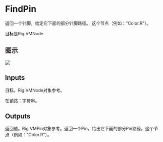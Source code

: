 # FindPin

返回一个针脚，给定它下面的部分针脚路径。 这个节点（例如："Color.R"）。

目标是Rig VMNode

## 图示

![]($-20221218-20445442.png)

## Inputs

目标。Rig VMNode对象参考。

在销路：字符串。  

## Outputs

返回值。Rig VMPin对象参考。返回一个Pin，给出它下面的部分Pin路径。这个节点（例如："Color.R"）。

